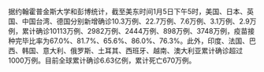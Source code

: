 据约翰霍普金斯大学和彭博统计，截至美东时间1月5日下午5时，美国、日本、英国、中国台湾、德国分别新增确诊10.3万例、22.7万例、7.6万例、3.1万例、2.9万例，累计确诊10113万例、2982万例、2444万例、898万例、3748万例，疫苗接种完毕比率为67.0%、81.7%、65.6%、86.0%、76.3%。此外，印度、法国、巴西、韩国、意大利、俄罗斯、土耳其、西班牙、越南、澳大利亚累计确诊超过1000万例。目前全球累计确诊6.63亿例，累计死亡670万例。